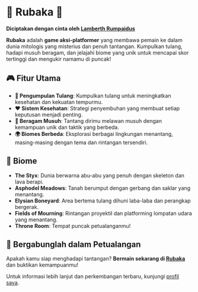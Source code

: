 # 🌟 Rubaka 🌟

**Diciptakan dengan cinta oleh [Lamberth Rumpaidus](https://github.com/lamberthrumpaidus)**


**Rubaka** adalah **game aksi-platformer** yang membawa pemain ke dalam dunia mitologis yang misterius dan penuh tantangan. Kumpulkan tulang, hadapi musuh beragam, dan jelajahi biome yang unik untuk mencapai skor tertinggi dan mengukir namamu di puncak!

## 🎮 Fitur Utama
- **🔮 Pengumpulan Tulang**: Kumpulkan tulang untuk meningkatkan kesehatan dan kekuatan tempurmu.
- **❤️ Sistem Kesehatan**: Strategi penyembuhan yang membuat setiap keputusan menjadi penting.
- **🐉 Beragam Musuh**: Tantang dirimu melawan musuh dengan kemampuan unik dan taktik yang berbeda.
- **🌍 Biomes Berbeda**: Eksplorasi berbagai lingkungan menantang, masing-masing dengan tema dan rintangan tersendiri.

## 🌈 Biome
- **The Styx**: Dunia berwarna abu-abu yang penuh dengan skeleton dan lava berapi.
- **Asphodel Meadows**: Tanah berumput dengan gerbang dan saklar yang menantang.
- **Elysian Boneyard**: Area bertema tulang dihuni laba-laba dan perangkap bergerak.
- **Fields of Mourning**: Rintangan proyektil dan platforming lompatan udara yang menantang.
- **Throne Room**: Tempat puncak petualanganmu!

## 🚀 Bergabunglah dalam Petualangan
Apakah kamu siap menghadapi tantangan? **Bermain sekarang di [Rubaka](https://lamberthrumpaidus.github.io/)** dan buktikan kemampuanmu! 

Untuk informasi lebih lanjut dan perkembangan terbaru, kunjungi [profil saya](https://github.com/lamberthrumpaidus).

